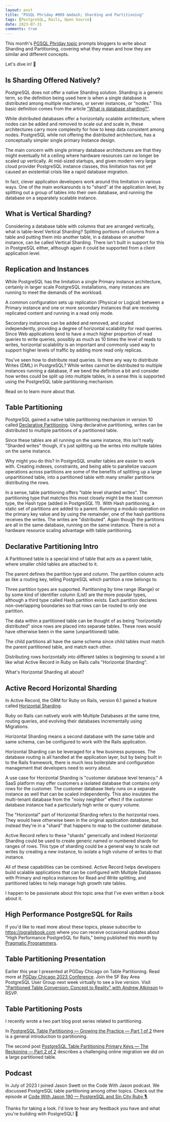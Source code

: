 ```yaml
---
layout: post
title: "PGSQL Phriday #009 &mdash; Sharding and Partitioning"
tags: [PostgreSQL, Rails, Open Source]
date: 2023-07-31
comments: true
---
```


This month's [PGSQL Phriday topic](https://engineering.adjust.com/post/pgsql_phriday_011_-_partitioning_vs_sharding_in_postgresql/) prompts bloggers to write about Sharding and Partitioning, covering what they mean and how they are similar and different concepts.

Let's dive in! 🤿

## Is Sharding Offered Natively?

PostgreSQL does not offer a native Sharding solution. Sharding is a generic term, so the definition being used here is when a single database is distributed among multiple machines, or server instances, or "nodes." This basic definition comes from the article ["What is database sharding?"](https://aws.amazon.com/what-is/database-sharding/).

While distributed databases offer a horizontally scalable architecture, where nodes can be added and removed to scale out and scale in, these architectures carry more complexity for how to keep data consistent among nodes. PostgreSQL while not offering the distributed architecture, has a conceptually simpler single primary Instance design.

The main concern with single primary database architectures are that they might eventually hit a ceiling where hardware resources can no longer be scaled up vertically. At mid-sized startups, and given modern very large cloud provider PostgreSQL instance classes, this limitation has not yet caused an existential crisis like a rapid database migration.

In fact, clever application developers work around this limitation in various ways. One of the main workarounds is to "shard" at the application level, by splitting out a group of tables into their own database, and running the database on a separately scalable instance.

## What is Vertical Sharding?

Considering a database table with columns that are arranged vertically, what is table-level Vertical Sharding? Splitting portions of columns from a table and putting them into another table, in a database on another instance, can be called Vertical Sharding.  There isn't built in support for this in PostgreSQL either, although again it could be supported from a client application level.

## Replication and Instances

While PostgreSQL has the limitation a single Primary instance architecture, certainly in larger scale PostgreSQL installations, many instances are running to meet the demands of the workload.

A common configuration sets up replication (Physical or Logical) between a Primary instance and one or more secondary Instances that are receiving replicated content and running in a read only mode.

Secondary instances can be added and removed, and scaled independently, providing a degree of horizontal scalability for read queries. Since Web applications tend to have a much higher proportion of read queries to write queries, possibly as much as 10 times the level of reads to writes, horizontal scalability is an important and commonly used way to support higher levels of traffic by adding more read only replicas.

You've seen how to distribute read queries. Is there any way to distribute Writes (DML) in PostgreSQL? While writes cannot be distributed to multiple instances running a database, if we bend the definition a bit and consider how writes could be split up into multiple tables, in a sense this is supported using the PostgreSQL table partitioning mechanism.

Read on to learn more about that.

## Table Partitioning

PostgreSQL gained a native table partitioning mechanism in version 10 called [Declarative Partitioning](https://www.postgresql.org/docs/current/ddl-partitioning.html). Using declarative partitioning, writes can be distributed to multiple partitions of a partitioned table.

Since these tables are all running on the same instance, this isn't really "Sharded writes" though, it's just splitting up the writes into multiple tables on the same instance.

Why might you do this? In PostgreSQL smaller tables are easier to work with. Creating indexes, constraints, and being able to parallelize vacuum operations across partitions are some of the benefits of splitting up a large unpartitioned table, into a partitioned table with many smaller partitions distributing the rows.

In a sense, table partitioning offers "table level sharded writes". The partitioning type that matches this most closely might be the least common type, the Hash type (added in PostgreSQL 11). With Hash partitioning, a static set of partitions are added to a parent. Running a modulo operation on the primary key value and by using the remainder, one of the hash partitions receives the writes. The writes are "distributed". Again though the partitions are all in the same database, running on the same instance. There is not a hardware resource scaling advantage with table partitioning.

## Declarative Partitioning Intro

A Partitioned table is a special kind of table that acts as a parent table, where smaller child tables are attached to it.

The parent defines the partition type and column. The partition column acts as like a routing key, telling PostgreSQL which partition a row belongs to.

Three partition types are supported. Partitioning by time range (Range) or by some kind of identifier column (List) are the more popular types, although a third type called Hash partition exists. Each partition declares non-overlapping boundaries so that rows can be routed to only one partition.

The data within a partitioned table can be thought of as being "horizontally distributed" since rows are placed into separate tables. These rows would have otherwise been in the same (unpartitioned) table.

The child partitions all have the same schema since child tables must match the parent partitioned table, and match each other.

Distributing rows horizontally into different tables is beginning to sound a lot like what Active Record in Ruby on Rails calls "Horizontal Sharding".

What's Horizontal Sharding all about?

## Active Record Horizontal Sharding

In Active Record, the ORM for Ruby on Rails, version 6.1 gained a feature called [Horizontal Sharding](https://edgeguides.rubyonrails.org/active_record_multiple_databases.html#horizontal-sharding).

Ruby on Rails can natively work with Multiple Databases at the same time, routing queries, and evolving their databases incrementally using Migrations.

Horizontal Sharding means a second database with the same table and same schema, can be configured to work with the Rails application.

Horizontal Sharding can be leveraged for a few business purposes. The database routing is all handled at the application layer, but by being built in to the Rails framework, there is much less boilerplate and configuration management that developers need to worry about.

A use case for Horizontal Sharding is "customer database level tenancy." A SaaS platform may offer customers a isolated database that contains only rows for the customer. The customer database likely runs on a separate instance as well that can be scaled independently. This also insulates the multi-tenant database from the "noisy neighbor" effect if the customer database instance had a particularly high write or query volume.

The "Horizontal" part of Horizontal Sharding refers to the horizontal rows. They would have otherwise been in the original application database, but instead they're in a "shard" that happens to map to the customer database.

Active Record refers to these "shards" generically and indeed Horizontal Sharding could be used to create generic named or numbered shards for ranges of rows. This type of sharding could be a general way to scale out writes by creating a new instance, to isolate a high volume of writes to that instance.

All of these capabilities can be combined. Active Record helps developers build scalable applications that can be configured with Multiple Databases with Primary and replica instances for Read and Write splitting, and partitioned tables to help manage high growth rate tables.

I happen to be passionate about this topic area that I've even written a book about it.

## High Performance PostgreSQL for Rails

If you'd like to read more about these topics, please subscribe to <https://pgrailsbook.com> where you can receive occasional updates about "High Performance PostgreSQL for Rails," being published this month by [Pragmatic Programmers](https://pragprog.com).


## Table Partitioning Presentation

Earlier this year I presented at PGDay Chicago on Table Partitioning. Read more at [PGDay Chicago 2023 Conference](/blog/2023/05/24/pgday-chicago). Join the SF Bay Area PostgreSQL User Group next week virtually to see a live version. Visit ["Partitioned Table Conversion: Concept to Reality" with Andrew Atkinson](https://www.meetup.com/postgresql-1/events/295042365/) to RSVP.


## Table Partitioning Posts

I recently wrote a two part blog post series related to partitioning.

In [PostgreSQL Table Partitioning — Growing the Practice — Part 1 of 2](/blog/2023/07/27/partitioning-growing-practice) there is a general introduction to partitioning.

The second post [PostgreSQL Table Partitioning Primary Keys — The Reckoning — Part 2 of 2](/blog/2023/07/28/partitioning-primary-keys-reckoning) describes a challenging online migration we did on a large partitioned table.

## Podcast

In July of 2023 I joined Jason Swett on the Code With Jason podcast. We discussed PostgreSQL table partitioning among other topics. Check out the episode at [Code With Jason 190 — PostgreSQL and Sin City Ruby 🎙️](/blog/2023/07/28/code-with-jason-postgresql-sin-city-ruby).

Thanks for taking a look. I'd love to hear any feedback you have and what you're building with PostgreSQL! 👋